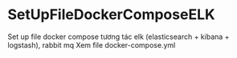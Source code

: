 # SetUpFileDockerComposeELK
Set up file docker compose tương tác elk (elasticsearch + kibana + logstash), rabbit mq
Xem file docker-compose.yml
